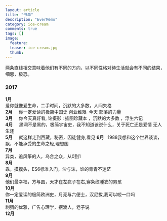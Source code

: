```yaml
---
layout: article
title: "书单"
description: "EverMemo"
category: ice-cream
comments: true
tags: []
image:
  feature:
  teaser: ice-cream.jpg
  thumb:
---
```

两条直线相交意味着他们有不同的方向，以不同性格对待生活就会有不同的结果，细思，极恐。


### 2017  
**1月**    
爱你就像爱生命，二手时间，沉默的大多数，人间失格  
**2月**      
你一定爱读的极简中国史 创业维艰  今天 部落的力量   
**3月**      
你今天真好看, 论摄影 : 插图珍藏本  ，沉默的大多数 ，浮生六记    
**4月**    
黑洞不是黑的，极简宇宙史，我不知道该说什么，关于死亡还是爱情 无人生还  
**5月**    
 就这样走到西藏，秘密，囚徒健身,看见
**6月**  
 1988我想和这个世界谈谈，飘，不能承受的生命之轻,理想国  
**7月**    
 异类，追风筝的人，乌合之众，从0到1  
**8月**    
 乖，摸摸头，ES6标准入门，沙与沫，谁的青青不迷茫  
**9月**    
 他们最幸福，方与圆，天才在左疯子在右,穿条纹睡衣的男孩  
**10月**    
你一定爱读的极简欧洲史，月亮与六便士，汉尼拔,我可以咬一口吗  
**11月**    
刺猬的优雅，广告心理学，摆渡人，老子说   
**12月**  

